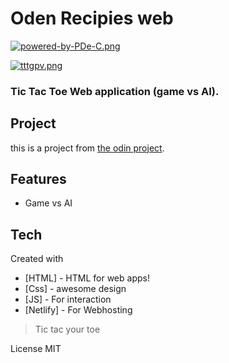 # Oden Recipies web
[![powered-by-PDe-C.png](https://i.postimg.cc/TwtnTtkG/powered-by-PDe-C.png)](https://postimg.cc/zbRyjFZP)

[![tttgpv.png](https://i.postimg.cc/nzx1CMbk/tttgpv.png)](https://postimg.cc/LqyPW9sY)

### Tic Tac Toe Web application (game vs AI).

## Project
this is a project from [the odin project](https://www.theodinproject.com/).

## Features

- Game vs AI

## Tech
  Created with

- [HTML] - HTML for web apps!
- [Css] - awesome design
- [JS] - For interaction
- [Netlify] - For Webhosting

> Tic tac your toe

License
MIT